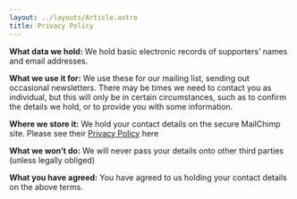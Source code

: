 ```yaml
---
layout: ../layouts/Article.astro
title: Privacy Policy
---
```


**What data we hold:** We hold basic electronic records of supporters’ names and email addresses.

**What we use it for:** We use these for our mailing list, sending out occasional newsletters. There may be times we need to contact you as individual, but this will only be in certain circumstances, such as to confirm the details we hold, or to provide you with some information.

**Where we store it:** We hold your contact details on the secure MailChimp site. Please see their [Privacy Policy](https://mailchimp.com/legal/privacy/) here

**What we won’t do:** We will never pass your details onto other third parties (unless legally obliged)

**What you have agreed:** You have agreed to us holding your contact details on the above terms.
